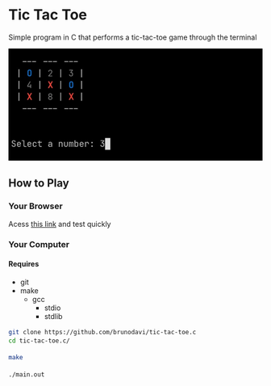 # Tic Tac Toe

Simple program in C that performs a tic-tac-toe
game through the terminal

![screenshot](images/screenshot.jpg)

## How to Play

### Your Browser

Acess [this link](https://onlinegdb.com/ZPun7nVtE) and
test quickly


### Your Computer

#### Requires
- git
- make
    - gcc
        - stdio
        - stdlib

```sh
git clone https://github.com/brunodavi/tic-tac-toe.c
cd tic-tac-toe.c/

make

./main.out
```
